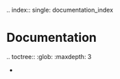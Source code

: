 
.. index::
	single: documentation_index

Documentation
==============

.. toctree::
   :glob:
   :maxdepth: 3

   *